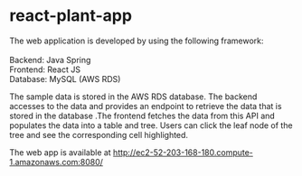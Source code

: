 # react-plant-app

The web application is developed by using the following framework: <br /><br />
Backend: Java Spring <br />
Frontend: React JS <br />
Database: MySQL (AWS RDS) <br />

The sample data is stored in the AWS RDS database. The backend accesses to the data and provides an endpoint to retrieve the data that is stored in the database .The frontend fetches the data from this API and populates the data into a table and tree. Users can click the leaf node of the tree and see the corresponding cell highlighted. <br/>

The web app is available at http://ec2-52-203-168-180.compute-1.amazonaws.com:8080/

